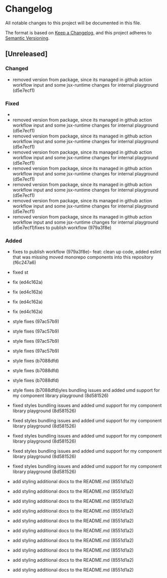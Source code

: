 # Changelog

All notable changes to this project will be documented in this file.

The format is based on [Keep a Changelog](https://keepachangelog.com/en/1.0.0/),
and this project adheres to [Semantic Versioning](https://semver.org/spec/v2.0.0.html).

## [Unreleased]


### Changed

- removed version from package, since its managed in github action workflow input and some jsx-runtime changes for internal playground (d5e7ecf1)

### Fixed

- 
- removed version from package, since its managed in github action workflow input and some jsx-runtime changes for internal playground (d5e7ecf1)
- removed version from package, since its managed in github action workflow input and some jsx-runtime changes for internal playground (d5e7ecf1)
- removed version from package, since its managed in github action workflow input and some jsx-runtime changes for internal playground (d5e7ecf1)
- removed version from package, since its managed in github action workflow input and some jsx-runtime changes for internal playground (d5e7ecf1)
- removed version from package, since its managed in github action workflow input and some jsx-runtime changes for internal playground (d5e7ecf1)
- removed version from package, since its managed in github action workflow input and some jsx-runtime changes for internal playground (d5e7ecf1)
- removed version from package, since its managed in github action workflow input and some jsx-runtime changes for internal playground (d5e7ecf1)fixes to publish workflow (979a3f8e)

### Added

- fixes to publish workflow (979a3f8e)- feat: clean up code, added eslint that was missing moved monorepo components into this repository (f6c247a6)

- fixed st
- fix (ed4c162a)
- fix (ed4c162a)
- fix (ed4c162a)
- fix (ed4c162a)
- style fixes (97ac57b9)
- style fixes (97ac57b9)
- style fixes (97ac57b9)
- style fixes (97ac57b9)
- style fixes (b7088dfd)
- style fixes (b7088dfd)
- style fixes (b7088dfd)
- style fixes (b7088dfd)yles bundling issues and added umd support for my component library playground (8d581526)
- fixed styles bundling issues and added umd support for my component library playground (8d581526)
- fixed styles bundling issues and added umd support for my component library playground (8d581526)
- fixed styles bundling issues and added umd support for my component library playground (8d581526)
- fixed styles bundling issues and added umd support for my component library playground (8d581526)
- fixed styles bundling issues and added umd support for my component library playground (8d581526)
- add styling additional docs to the README.md (8551d1a2)
- add styling additional docs to the README.md (8551d1a2)
- add styling additional docs to the README.md (8551d1a2)
- add styling additional docs to the README.md (8551d1a2)
- add styling additional docs to the README.md (8551d1a2)
- add styling additional docs to the README.md (8551d1a2)
- add styling additional docs to the README.md (8551d1a2)
- add styling additional docs to the README.md (8551d1a2)
- add styling additional docs to the README.md (8551d1a2)
- add styling additional docs to the README.md (8551d1a2)